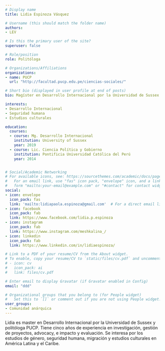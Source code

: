 ```yaml
---
# Display name
title: Lidia Espinoza Vásquez

# Username (this should match the folder name)
authors:
- LEV

# Is this the primary user of the site?
superuser: false

# Role/position
role: Politóloga

# Organizations/Affiliations
organizations:
- name: PUCP
  url: "http://facultad.pucp.edu.pe/ciencias-sociales/"

# Short bio (displayed in user profile at end of posts)
bio: Magíster en Desarrollo Internacional por la Universidad de Sussex y politóloga PUCP.

interests:
- Desarrollo Internacional
- Seguridad humana
- Estudios culturales

education:
  courses:
  - course: Mg. Desarrollo Internacional
    institution: University of Sussex
    year: 2019
  - course: Lic. Ciencia Política y Gobierno
    institution: Pontificia Universidad Católica del Perú
    year: 2014


# Social/Academic Networking
# For available icons, see: https://sourcethemes.com/academic/docs/page-builder/#icons
#   For an email link, use "fas" icon pack, "envelope" icon, and a link in the
#   form "mailto:your-email@example.com" or "#contact" for contact widget.
social:
- icon: envelope
  icon_pack: fas
  link: 'mailto:lidiapaola.espinoza@gmail.com'  # For a direct email link, use "mailto:test@example.org".
- icon: facebook
  icon_pack: fab
  link: https://www.facebook.com/lidia.p.espinoza
- icon: instagram
  icon_pack: fab
  link: https://www.instagram.com/meshkalina_/
- icon: linkedin
  icon_pack: fab
  link: https://www.linkedin.com/in/lidiaespinoza/

# Link to a PDF of your resume/CV from the About widget.
# To enable, copy your resume/CV to `static/files/cv.pdf` and uncomment the lines below.
# - icon: cv
#   icon_pack: ai
#   link: files/cv.pdf

# Enter email to display Gravatar (if Gravatar enabled in Config)
email: "ddd"

# Organizational groups that you belong to (for People widget)
#   Set this to `[]` or comment out if you are not using People widget.
user_groups:
- Comunidad anárquica
---
```


Lidia es master en Desarrollo Internacional por la Universidad de Sussex y politóloga PUCP. Tiene cinco años de experiencia en investigación, gestión de proyectos, advocacy, e impacto y evaluación. Se interesa por los estudios de género, seguridad humana, migración y estudios culturales en América Latina y el Caribe.
